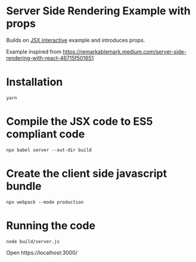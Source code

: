 # Server Side Rendering Example with props

Builds on [JSX interactive](../jsx-interactive) example and introduces props.

Example inspired from https://remarkablemark.medium.com/server-side-rendering-with-react-46715f501651

# Installation
```
yarn
```

# Compile the JSX code to ES5 compliant code
```
npx babel server --out-dir build 
```

# Create the client side javascript bundle
```
npx webpack --mode production
```

# Running the code
```
node build/server.js
```

Open https://localhost:3000/

